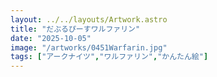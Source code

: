 ```yaml
---
layout: ../../layouts/Artwork.astro
title: "だぶるぴーすワルファリン"
date: "2025-10-05"
image: "/artworks/0451Warfarin.jpg"
tags: ["アークナイツ","ワルファリン","かんたん絵"]
---
```


